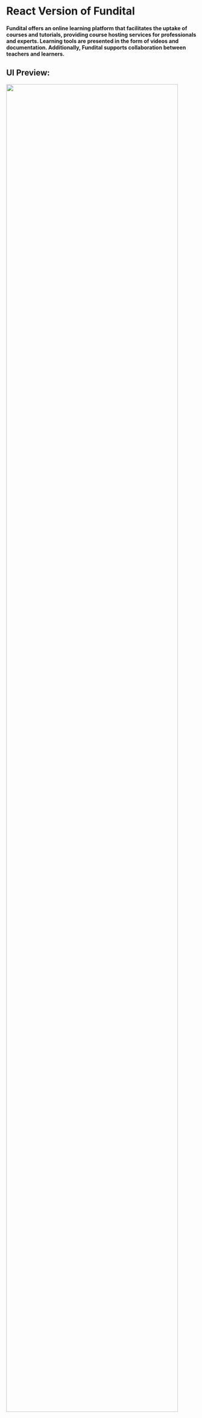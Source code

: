 # React Version of Fundital
#### Fundital offers an online learning platform that facilitates the uptake of courses and tutorials, providing course hosting services for professionals and experts. Learning tools are presented in the form of videos and documentation. Additionally, Fundital supports collaboration between teachers and learners.

## UI Preview:
<img width="95%" src="https://drive.google.com/thumbnail?id=13H2i5Wcf9SV4kaT33DYrzIMsaeI3kiUx&sz=w1000" />
<img width="95%" src="https://drive.google.com/thumbnail?id=10UdjJcy_LZXhu7peeHqKMHWV-IEGZRKq&sz=w1000"/>
<img width="95%" src="https://drive.google.com/thumbnail?id=1BWSMdgoDknSM2jPDRjCIO2c14e3_HwbL&sz=w1000"/>

## About the project:
This application was bootstrapped with [Create React App](https://github.com/facebook/create-react-app) as a base

#### The following Technologies were used:
<img align="left" src="https://img.shields.io/badge/react-%2320232a.svg?style=for-the-badge&logo=react&logoColor=%2361DAFB"/>
<img align="left" src="https://img.shields.io/badge/React_Router-CA4245?style=for-the-badge&logo=react-router&logoColor=white"/>
<img  src="https://img.shields.io/badge/Firebase-039BE5?style=for-the-badge&logo=Firebase&logoColor=%ffcc32"/>
<ul>
  <li>React Custom Hooks</li>
  <li>React Context</li>
  <li>React Styled Components</li>
</ul>

## The User Interface:
###### I have built the following pages within this application: sign in, sign up, browse & lastly the homepage. There are four different pages, some using protected routes with auth listeners. I used compound components (just a design pattern) to build my components. The styling is all handled via styled components. Using compound components made my actual dumb components really easy to test.

## Data layer and Business Logic:
###### Firebase firestore handles all the data and that data is retrieved using a custom hook; authentication is used on all pages, which is handled by Firebase as well.

## Available Scripts

In the project directory, you can run:

### `npm start`

Runs the app in the development mode.\
Open [http://localhost:3000](http://localhost:3000) to view it in the browser.

The page will reload if you make edits.\
You will also see any lint errors in the console.

